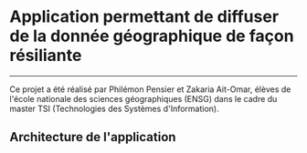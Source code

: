 # Application permettant de diffuser de la donnée géographique de façon résiliante

---------------------------------------------------------------------------------------------------

Ce projet a été réalisé par Philémon Pensier et Zakaria Ait-Omar, élèves de l'école nationale des sciences géographiques (ENSG) dans le cadre du master TSI (Technologies des Systèmes d'Information).

## Architecture de l'application


